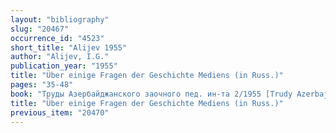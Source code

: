 ```yaml
---
layout: "bibliography"
slug: "20467"
occurrence_id: "4523"
short_title: "Alijev 1955"
author: "Alijev, I.G."
publication_year: "1955"
title: "Über einige Fragen der Geschichte Mediens (in Russ.)"
pages: "35-48"
book: "Труды Азербайджанского заочного пед. ин-та 2/1955 [Trudy Azerbajdžanskogo zaočnogo ped. in-ta 2/1955]"
title: "Über einige Fragen der Geschichte Mediens (in Russ.)"
previous_item: "20470"
---
```

